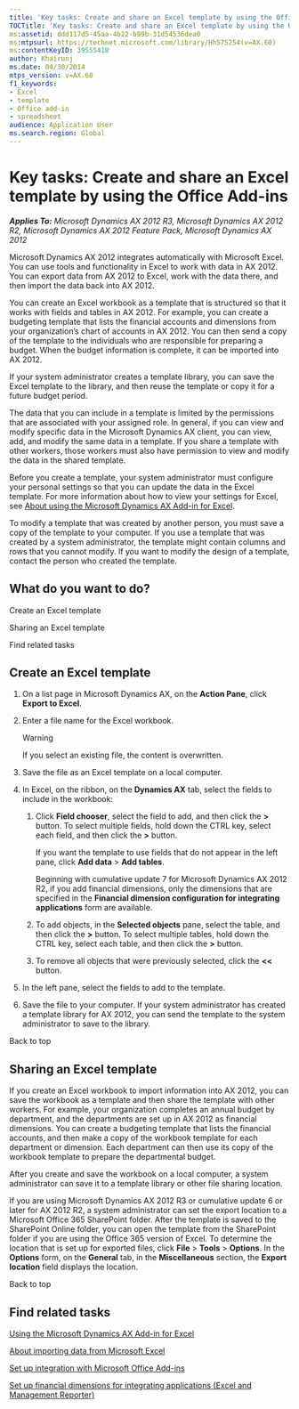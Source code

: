 ```yaml
---
title: 'Key tasks: Create and share an Excel template by using the Office Add-ins'
TOCTitle: 'Key tasks: Create and share an Excel template by using the Office Add-ins'
ms:assetid: ddd117d5-45aa-4b22-b99b-31d54536dea0
ms:mtpsurl: https://technet.microsoft.com/library/Hh575254(v=AX.60)
ms:contentKeyID: 39555418
author: Khairunj
ms.date: 04/30/2014
mtps_version: v=AX.60
f1_keywords:
- Excel
- template
- Office add-in
- spreadsheet
audience: Application User
ms.search.region: Global
---
```


# Key tasks: Create and share an Excel template by using the Office Add-ins 


_**Applies To:** Microsoft Dynamics AX 2012 R3, Microsoft Dynamics AX 2012 R2, Microsoft Dynamics AX 2012 Feature Pack, Microsoft Dynamics AX 2012_

Microsoft Dynamics AX 2012 integrates automatically with Microsoft Excel. You can use tools and functionality in Excel to work with data in AX 2012. You can export data from AX 2012 to Excel, work with the data there, and then import the data back into AX 2012.

You can create an Excel workbook as a template that is structured so that it works with fields and tables in AX 2012. For example, you can create a budgeting template that lists the financial accounts and dimensions from your organization’s chart of accounts in AX 2012. You can then send a copy of the template to the individuals who are responsible for preparing a budget. When the budget information is complete, it can be imported into AX 2012.

If your system administrator creates a template library, you can save the Excel template to the library, and then reuse the template or copy it for a future budget period.

The data that you can include in a template is limited by the permissions that are associated with your assigned role. In general, if you can view and modify specific data in the Microsoft Dynamics AX client, you can view, add, and modify the same data in a template. If you share a template with other workers, those workers must also have permission to view and modify the data in the shared template.

Before you create a template, your system administrator must configure your personal settings so that you can update the data in the Excel template. For more information about how to view your settings for Excel, see [About using the Microsoft Dynamics AX Add-in for Excel](about-using-the-microsoft-dynamics-ax-add-in-for-excel.md).

To modify a template that was created by another person, you must save a copy of the template to your computer. If you use a template that was created by a system administrator, the template might contain columns and rows that you cannot modify. If you want to modify the design of a template, contact the person who created the template.

## What do you want to do?

Create an Excel template

Sharing an Excel template

Find related tasks

## Create an Excel template

1.  On a list page in Microsoft Dynamics AX, on the **Action Pane**, click **Export to Excel**.

2.  Enter a file name for the Excel workbook.
    

    > [!WARNING]
    > <P>If you select an existing file, the content is overwritten.</P>



3.  Save the file as an Excel template on a local computer.

4.  In Excel, on the ribbon, on the **Dynamics AX** tab, select the fields to include in the workbook:
    
    1.  Click **Field chooser**, select the field to add, and then click the **\>** button. To select multiple fields, hold down the CTRL key, select each field, and then click the **\>** button.
        
        If you want the template to use fields that do not appear in the left pane, click **Add data** \> **Add tables**.
        
        Beginning with cumulative update 7 for Microsoft Dynamics AX 2012 R2, if you add financial dimensions, only the dimensions that are specified in the **Financial dimension configuration for integrating applications** form are available.
    
    2.  To add objects, in the **Selected objects** pane, select the table, and then click the **\>** button. To select multiple tables, hold down the CTRL key, select each table, and then click the **\>** button.
    
    3.  To remove all objects that were previously selected, click the **\<\<** button.

5.  In the left pane, select the fields to add to the template.

6.  Save the file to your computer. If your system administrator has created a template library for AX 2012, you can send the template to the system administrator to save to the library.

Back to top

## Sharing an Excel template

If you create an Excel workbook to import information into AX 2012, you can save the workbook as a template and then share the template with other workers. For example, your organization completes an annual budget by department, and the departments are set up in AX 2012 as financial dimensions. You can create a budgeting template that lists the financial accounts, and then make a copy of the workbook template for each department or dimension. Each department can then use its copy of the workbook template to prepare the departmental budget.

After you create and save the workbook on a local computer, a system administrator can save it to a template library or other file sharing location.

If you are using Microsoft Dynamics AX 2012 R3 or cumulative update 6 or later for AX 2012 R2, a system administrator can set the export location to a Microsoft Office 365 SharePoint folder. After the template is saved to the SharePoint Online folder, you can open the template from the SharePoint folder if you are using the Office 365 version of Excel. To determine the location that is set up for exported files, click **File** \> **Tools** \> **Options**. In the **Options** form, on the **General** tab, in the **Miscellaneous** section, the **Export location** field displays the location.

Back to top

## Find related tasks

[Using the Microsoft Dynamics AX Add-in for Excel](using-the-microsoft-dynamics-ax-add-in-for-excel.md)

[About importing data from Microsoft Excel](about-importing-data-from-microsoft-excel.md)

[Set up integration with Microsoft Office Add-ins](set-up-integration-with-microsoft-office-add-ins.md)

[Set up financial dimensions for integrating applications (Excel and Management Reporter)](set-up-financial-dimensions-for-integrating-applications-excel-and-management-reporter.md)

  


